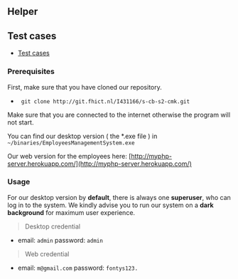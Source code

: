 ## Helper

## Test cases
 - [Test cases](https://drive.google.com/file/d/1vyLDJXDgaYIV_OPkpcVa8vUpECcfw3bq/view?usp=sharing)

### Prerequisites

First, make sure that you have cloned our repository.
 
- ` git clone http://git.fhict.nl/I431166/s-cb-s2-cmk.git`

Make sure that you are connected to the internet otherwise the program will not start.



You can find  our desktop version ( the *.exe file ) in `~/binaries/EmployeesManagementSystem.exe`

Our web version for the employees here: 
[http://myphp-server.herokuapp.com/](http://myphp-server.herokuapp.com/)

### Usage

For our desktop version by **default**, there is always one **superuser**, who can log in to the system. We kindly advise you to run our system on a **dark background** for maximum user experience.

> Desktop credential

 - email: `admin` password: `admin`

> Web credential

 - email: `m@gmail.com` password: `fontys123.`
